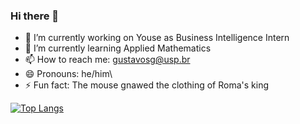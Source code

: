 ### Hi there 👋


- 🔭 I’m currently working on Youse as Business Intelligence Intern
- 🌱 I’m currently learning Applied Mathematics 
- 📫 How to reach me: gustavosg@usp.br
- 😄 Pronouns: he/him\\
- ⚡ Fun fact: The mouse gnawed the clothing of Roma's king


[![Top Langs](https://github-readme-stats.vercel.app/api/top-langs/?username=gustavesg&langs_count=8&theme=dark)](https://github.com/anuraghazra/github-readme-stats)
